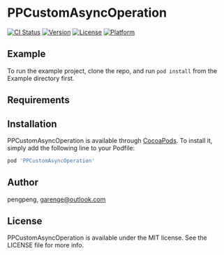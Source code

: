 # PPCustomAsyncOperation

[![CI Status](https://img.shields.io/travis/pengpeng/PPCustomAsyncOperation.svg?style=flat)](https://travis-ci.org/pengpeng/PPCustomAsyncOperation)
[![Version](https://img.shields.io/cocoapods/v/PPCustomAsyncOperation.svg?style=flat)](https://cocoapods.org/pods/PPCustomAsyncOperation)
[![License](https://img.shields.io/cocoapods/l/PPCustomAsyncOperation.svg?style=flat)](https://cocoapods.org/pods/PPCustomAsyncOperation)
[![Platform](https://img.shields.io/cocoapods/p/PPCustomAsyncOperation.svg?style=flat)](https://cocoapods.org/pods/PPCustomAsyncOperation)

## Example

To run the example project, clone the repo, and run `pod install` from the Example directory first.

## Requirements

## Installation

PPCustomAsyncOperation is available through [CocoaPods](https://cocoapods.org). To install
it, simply add the following line to your Podfile:

```ruby
pod 'PPCustomAsyncOperation'
```

## Author

pengpeng, garenge@outlook.com

## License

PPCustomAsyncOperation is available under the MIT license. See the LICENSE file for more info.

